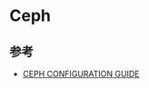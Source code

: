 # Ceph

## 参考

* [CEPH CONFIGURATION GUIDE](https://access.redhat.com/documentation/en-us/red_hat_ceph_storage/3/html/configuration_guide/index)